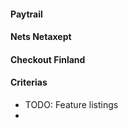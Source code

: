 #### Paytrail


#### Nets Netaxept


#### Checkout Finland


#### Criterias
- TODO: Feature listings
- 


